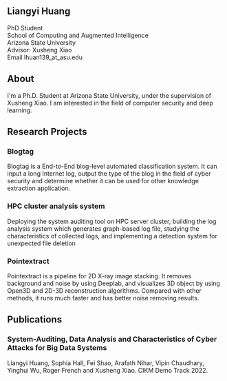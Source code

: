 ## Liangyi Huang
PhD Student  
School of Computing and Augmented Intelligence  
Arizona State University  
Advisor: Xusheng Xiao  
Email lhuan139_at_asu.edu  

## About
I'm a Ph.D. Student at Arizona State University, under the supervision of Xusheng Xiao. I am interested in the field of computer security and deep learning.


## Research Projects

### Blogtag
Blogtag is a End-to-End blog-level automated classification system. It can input a long Internet log, output the type of the blog in the field of cyber security and determine whether it can be used for other knowledge extraction application.

### HPC cluster analysis system
Deploying the system auditing tool on HPC server cluster, building the log analysis system which generates graph-based log file, studying the characteristics of collected logs, and implementing a detection system for unexpected file deletion

### Pointextract
Pointextract is a pipeline for 2D X-ray image stacking. It removes background and noise by using Deeplab, and visualizes 3D object by using Open3D and 2D-3D reconstruction algorithms. Compared with other methods, it runs much faster and has better noise removing results.

## Publications
### System-Auditing, Data Analysis and Characteristics of Cyber Attacks for Big Data Systems
Liangyi Huang, Sophia Hall, Fei Shao, Arafath Nihar, Vipin Chaudhary, Yinghui Wu, Roger French and Xusheng Xiao.
CIKM Demo Track 2022.

